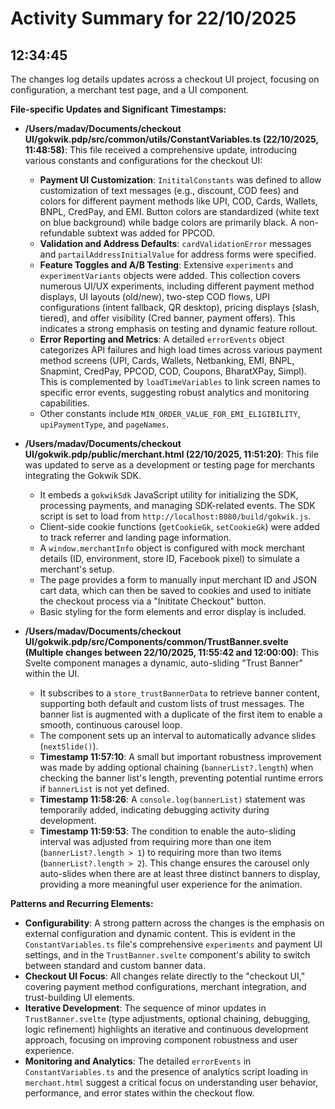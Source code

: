 # Activity Summary for 22/10/2025

## 12:34:45
The changes log details updates across a checkout UI project, focusing on configuration, a merchant test page, and a UI component.

**File-specific Updates and Significant Timestamps:**

*   **/Users/madav/Documents/checkout UI/gokwik.pdp/src/common/utils/ConstantVariables.ts (22/10/2025, 11:48:58)**:
    This file received a comprehensive update, introducing various constants and configurations for the checkout UI:
    *   **Payment UI Customization**: `InititalConstants` was defined to allow customization of text messages (e.g., discount, COD fees) and colors for different payment methods like UPI, COD, Cards, Wallets, BNPL, CredPay, and EMI. Button colors are standardized (white text on blue background) while badge colors are primarily black. A non-refundable subtext was added for PPCOD.
    *   **Validation and Address Defaults**: `cardValidationError` messages and `partailAddressInitialValue` for address forms were specified.
    *   **Feature Toggles and A/B Testing**: Extensive `experiments` and `experimentVariants` objects were added. This collection covers numerous UI/UX experiments, including different payment method displays, UI layouts (old/new), two-step COD flows, UPI configurations (intent fallback, QR desktop), pricing displays (slash, tiered), and offer visibility (Cred banner, payment offers). This indicates a strong emphasis on testing and dynamic feature rollout.
    *   **Error Reporting and Metrics**: A detailed `errorEvents` object categorizes API failures and high load times across various payment method screens (UPI, Cards, Wallets, Netbanking, EMI, BNPL, Snapmint, CredPay, PPCOD, COD, Coupons, BharatXPay, Simpl). This is complemented by `loadTimeVariables` to link screen names to specific error events, suggesting robust analytics and monitoring capabilities.
    *   Other constants include `MIN_ORDER_VALUE_FOR_EMI_ELIGIBILITY`, `upiPaymentType`, and `pageNames`.

*   **/Users/madav/Documents/checkout UI/gokwik.pdp/public/merchant.html (22/10/2025, 11:51:20)**:
    This file was updated to serve as a development or testing page for merchants integrating the Gokwik SDK.
    *   It embeds a `gokwikSdk` JavaScript utility for initializing the SDK, processing payments, and managing SDK-related events. The SDK script is set to load from `http://localhost:8080/build/gokwik.js`.
    *   Client-side cookie functions (`getCookieGk`, `setCookieGk`) were added to track referrer and landing page information.
    *   A `window.merchantInfo` object is configured with mock merchant details (ID, environment, store ID, Facebook pixel) to simulate a merchant's setup.
    *   The page provides a form to manually input merchant ID and JSON cart data, which can then be saved to cookies and used to initiate the checkout process via a "Inititate Checkout" button.
    *   Basic styling for the form elements and error display is included.

*   **/Users/madav/Documents/checkout UI/gokwik.pdp/src/Components/common/TrustBanner.svelte (Multiple changes between 22/10/2025, 11:55:42 and 12:00:00)**:
    This Svelte component manages a dynamic, auto-sliding "Trust Banner" within the UI.
    *   It subscribes to a `store_trustBannerData` to retrieve banner content, supporting both default and custom lists of trust messages. The banner list is augmented with a duplicate of the first item to enable a smooth, continuous carousel loop.
    *   The component sets up an interval to automatically advance slides (`nextSlide()`).
    *   **Timestamp 11:57:10**: A small but important robustness improvement was made by adding optional chaining (`bannerList?.length`) when checking the banner list's length, preventing potential runtime errors if `bannerList` is not yet defined.
    *   **Timestamp 11:58:26**: A `console.log(bannerList)` statement was temporarily added, indicating debugging activity during development.
    *   **Timestamp 11:59:53**: The condition to enable the auto-sliding interval was adjusted from requiring more than one item (`bannerList?.length > 1`) to requiring more than two items (`bannerList?.length > 2`). This change ensures the carousel only auto-slides when there are at least three distinct banners to display, providing a more meaningful user experience for the animation.

**Patterns and Recurring Elements:**

*   **Configurability**: A strong pattern across the changes is the emphasis on external configuration and dynamic content. This is evident in the `ConstantVariables.ts` file's comprehensive `experiments` and payment UI settings, and in the `TrustBanner.svelte` component's ability to switch between standard and custom banner data.
*   **Checkout UI Focus**: All changes relate directly to the "checkout UI," covering payment method configurations, merchant integration, and trust-building UI elements.
*   **Iterative Development**: The sequence of minor updates in `TrustBanner.svelte` (type adjustments, optional chaining, debugging, logic refinement) highlights an iterative and continuous development approach, focusing on improving component robustness and user experience.
*   **Monitoring and Analytics**: The detailed `errorEvents` in `ConstantVariables.ts` and the presence of analytics script loading in `merchant.html` suggest a critical focus on understanding user behavior, performance, and error states within the checkout flow.